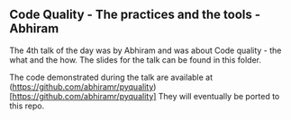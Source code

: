 ## Code Quality - The practices and the tools - Abhiram

The 4th talk of the day was by Abhiram and was about Code quality - the what and the how. 
The slides for the talk can be found in this folder. 

The code demonstrated during the talk are available at (https://github.com/abhiramr/pyquality)[https://github.com/abhiramr/pyquality]
They will eventually be ported to this repo.
